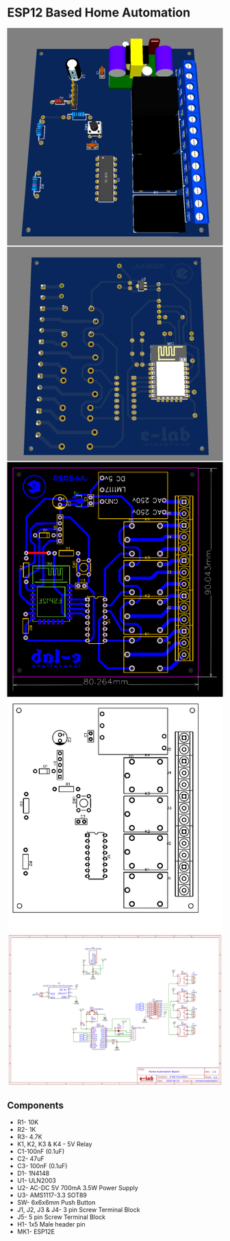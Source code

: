 # ESP12 Based Home Automation

<img src="images/3D_Top.png">
<img src="images/3D_Bottom.png">
<img src="images/PCB_01.png">
<img src="images/PCB_02.png">
<img src="images/Schematic.png">

## Components
- R1- 10K
- R2- 1K
- R3- 4.7K
- K1, K2, K3 & K4 - 5V Relay
- C1-100nF (0.1uF)
- C2- 47uF
- C3- 100nF (0.1uF)
- D1- 1N4148
- U1- ULN2003
- U2- AC-DC 5V 700mA 3.5W Power Supply
- U3- AMS1117-3.3 SOT89
- SW- 6x6x6mm Push Button
- J1, J2, J3 & J4- 3 pin Screw Terminal Block
- J5- 5 pin Screw Terminal Block
- H1- 1x5 Male header pin
- MK1- ESP12E